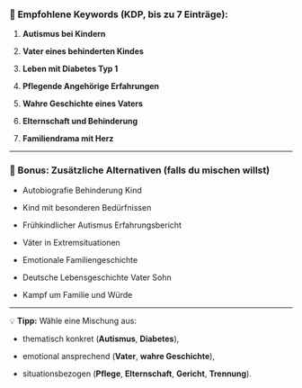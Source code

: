 ### 🔑 Empfohlene Keywords (KDP, bis zu 7 Einträge):

1. **Autismus bei Kindern**

2. **Vater eines behinderten Kindes**

3. **Leben mit Diabetes Typ 1**

4. **Pflegende Angehörige Erfahrungen**

5. **Wahre Geschichte eines Vaters**

6. **Elternschaft und Behinderung**

7. **Familiendrama mit Herz**


* * *

### 🧠 Bonus: Zusätzliche Alternativen (falls du mischen willst)

* Autobiografie Behinderung Kind

* Kind mit besonderen Bedürfnissen

* Frühkindlicher Autismus Erfahrungsbericht

* Väter in Extremsituationen

* Emotionale Familiengeschichte

* Deutsche Lebensgeschichte Vater Sohn

* Kampf um Familie und Würde


* * *

💡 **Tipp:** Wähle eine Mischung aus:

* thematisch konkret (**Autismus**, **Diabetes**),

* emotional ansprechend (**Vater**, **wahre Geschichte**),

* situationsbezogen (**Pflege**, **Elternschaft**, **Gericht**, **Trennung**).

